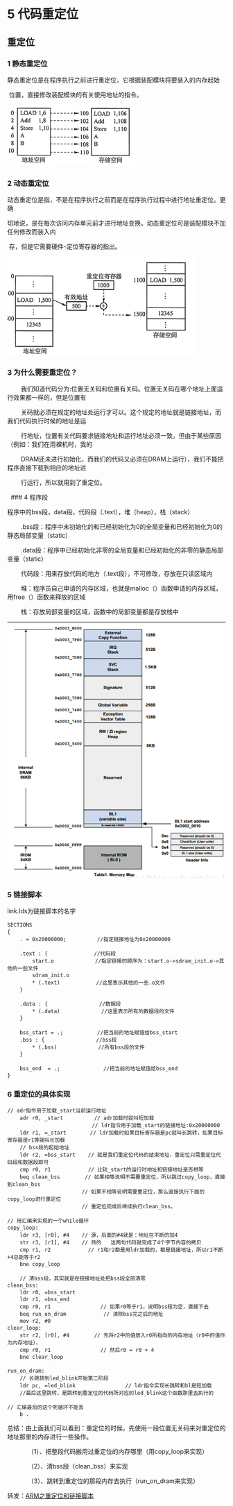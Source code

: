 # 5 代码重定位

## 重定位

### 1 静态重定位

静态重定位是在程序执行之前进行重定位，它根据装配模块将要装入的内存起始

​        位置，直接修改装配模块的有关使用地址的指令。

![1556677326684](images/relocation.png)

### 2 动态重定位

动态重定位是指，不是在程序执行之前而是在程序执行过程中进行地址重定位。更确

​        切地说，是在每次访问内存单元前才进行地址变换。动态重定位可是装配模块不加任何修改而装入内

​        存，但是它需要硬件-定位寄存器的指出。

![1556677474161](images/relocation_1.png)

### 3 为什么需要重定位？

        我们知道代码分为:位置无关码和位置有关码。位置无关码在哪个地址上面运行效果都一样的，但是位置有

        关码就必须在规定的地址处运行才可以。这个规定的地址就是链接地址，而我们代码执行时候的地址是运

        行地址，位置有关代码要求链接地址和运行地址必须一致。但由于某些原因（例如：我们在用裸机时，我的

        DRAM还未进行初始化，而我们的代码又必须在DRAM上运行），我们不能把程序直接下载到相应的地址进

        行运行，所以就用到了重定位。

  ### 4 程序段

程序中的bss段，data段，代码段（.text），堆（heap），栈（stack）

        .bss段：程序中未初始化的和已经初始化为0的全局变量和已经初始化为0的静态局部变量（static）

        .data段：程序中已经初始化非零的全局变量和已经初始化的非零的静态局部变量（static）

        代码段：用来存放代码的地方（.text段），不可修改，存放在只读区域内

        堆：程序员自己申请的内存区域，也就是malloc（）函数申请的内存区域，用free（）函数来释放的区域

        栈：存放局部变量的区域，函数中的局部变量都是存放栈中

![1556677735770](images/relocation_2.png)

### 5 链接脚本

link.lds为链接脚本的名字

```
SECTIONS
{
    . = 0x20000000;　　　　　　//指定链接地址为0x20000000
    
    .text : {　　　　　　　　　//代码段
        start.o　　　　　　　　//指定链接的顺序为：start.o->sdram_init.o->其他的一些文件
        sdram_init.o
        * (.text)　　　　　　　//这里表示其他的一些.o文件
    }
            
    .data : {　　　　　　　　　　//数据段
        * (.data)　　　　　　　　//这里表示所有的数据段的文件
    }
    
    bss_start = .; 　　　　　　//把当前的地址赋值给bss_start
    .bss : {　　　　　　　　　　//bss段
        * (.bss)　　　　　　　　//所有bss段的文件
    }
    
    bss_end  = .;    　　　　　　//把当前的地址赋值给bss_end
}
```

### 6 重定位的具体实现 

```
// adr指令用于加载_start当前运行地址
    adr r0, _start          // adr加载时就叫短加载        
    　　　　　　　　　　　　　　// ldr指令用于加载_start的链接地址:0x20000000
    ldr r1, =_start 　　　　// ldr加载时如果目标寄存器是pc就叫长跳转，如果目标寄存器是r1等就叫长加载    
    // bss段的起始地址
    ldr r2, =bss_start    // 就是我们重定位代码的结束地址，重定位只需重定位代码段和数据段即可
    cmp r0, r1            // 比较_start的运行时地址和链接地址是否相等
    beq clean_bss        // 如果相等说明不需要重定位，所以跳过copy_loop，直接到clean_bss
                        // 如果不相等说明需要重定位，那么直接执行下面的copy_loop进行重定位
                        // 重定位完成后继续执行clean_bss。
 
// 用汇编来实现的一个while循环
copy_loop:
    ldr r3, [r0], #4    // 源，后面的#4就是：地址在不断的加4
    str r3, [r1], #4    // 目的   这两句代码就完成了4个字节内容的拷贝
    cmp r1, r2            // r1和r2都是用ldr加载的，都是链接地址，所以r1不断+4总能等于r2
    bne copy_loop
 
    // 清bss段，其实就是在链接地址处把bss段全部清零
clean_bss:
    ldr r0, =bss_start                    
    ldr r1, =bss_end
    cmp r0, r1                // 如果r0等于r1，说明bss段为空，直接下去
    beq run_on_dram            // 清除bss完之后的地址
    mov r2, #0
clear_loop:
    str r2, [r0], #4        // 先将r2中的值放入r0所指向的内存地址（r0中的值作为内存地址），
    cmp r0, r1                // 然后r0 = r0 + 4
    bne clear_loop
 
run_on_dram:    
    // 长跳转到led_blink开始第二阶段
    ldr pc, =led_blink                // ldr指令实现长跳转和bl是短加载
    //最后这里跳转，是跳转到重定位的代码所对应的led_blink这个函数那里去执行的
    
// 汇编最后的这个死循环不能丢
    b .
```

总结：由上面我们可以看到：重定位的时候，先使用一段位置无关码来对重定位的地址那里的内存进行一些操作。

            （1）、把整段代码搬用过重定位的内存哪里（用copy_loop来实现）

            （2）、清bss段（clean_bss）来实现

            （3）、跳转到重定位的那段内存去执行（run_on_dram来实现）



转发：[ARM之重定位和链接脚本](https://blog.csdn.net/qq_41003024/article/details/80308464)

